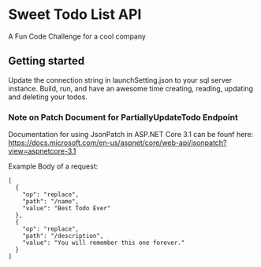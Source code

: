 ﻿# Sweet Todo List API

A Fun Code Challenge for a cool company

## Getting started

Update the connection string in launchSetting.json to your sql server instance. Build, run, and have an awesome time creating, reading, updating and deleting your todos.

### Note on Patch Document for PartiallyUpdateTodo Endpoint

Documentation for using JsonPatch in ASP.NET Core 3.1 can be founf here: https://docs.microsoft.com/en-us/aspnet/core/web-api/jsonpatch?view=aspnetcore-3.1

Example Body of a request:

```
[
  {
    "op": "replace",
    "path": "/name",
    "value": "Best Todo Ever"
  },
  {
    "op": "replace",
    "path": "/description",
    "value": "You will remember this one forever."
  }
]
```